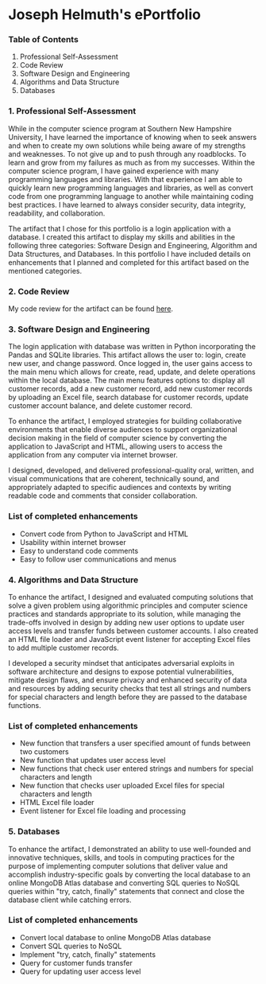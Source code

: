 # **Joseph Helmuth's ePortfolio**

### **Table of Contents**
1. Professional Self-Assessment
2. Code Review
3. Software Design and Engineering
4. Algorithms and Data Structure
5. Databases

### **1. Professional Self-Assessment**

While in the computer science program at Southern New Hampshire University, I have learned the importance of knowing when to seek answers and when to create my own solutions while being aware of my strengths and weaknesses. To not give up and to push through any roadblocks. To learn and grow from my failures as much as from my successes. Within the computer science program, I have gained experience with many programming languages and libraries. With that experience I am able to quickly learn new programming languages and libraries, as well as convert code from one programming language to another while maintaining coding best practices. I have learned to always consider security, data integrity, readability, and collaboration.

The artifact that I chose for this portfolio is a login application with a database. I created this artifact to display my skills and abilities in the following three categories: Software Design and Engineering, Algorithm and Data Structures, and Databases. In this portfolio I have included details on enhancements that I planned and completed for this artifact based on the mentioned categories.

### **2. Code Review**

My code review for the artifact can be found [here](https://youtu.be/Fi0Leo_5mdI).

### **3. Software Design and Engineering**

The login application with database was written in Python incorporating the Pandas and SQLite libraries. This artifact allows the user to: login, create new user, and change password. Once logged in, the user gains access to the main menu which allows for create, read, update, and delete operations within the local database. The main menu features options to: display all customer records, add a new customer record, add new customer records by uploading an Excel file, search database for customer records, update customer account balance, and delete customer record.

To enhance the artifact, I employed strategies for building collaborative environments that enable diverse audiences to support organizational decision making in the field of computer science by converting the application to JavaScript and HTML, allowing users to access the application from any computer via internet browser.

I designed, developed, and delivered professional-quality oral, written, and visual communications that are coherent, technically sound, and appropriately adapted to specific audiences and contexts by writing readable code and comments that consider collaboration.

### **List of completed enhancements**
- Convert code from Python to JavaScript and HTML
- Usability within internet browser
- Easy to understand code comments
- Easy to follow user communications and menus

### **4. Algorithms and Data Structure**

To enhance the artifact, I designed and evaluated computing solutions that solve a given problem using algorithmic principles and computer science practices and standards appropriate to its solution, while managing the trade-offs involved in design by adding new user options to update user access levels and transfer funds between customer accounts. I also created an HTML file loader and JavaScript event listener for accepting Excel files to add multiple customer records.

I developed a security mindset that anticipates adversarial exploits in software architecture and designs to expose potential vulnerabilities, mitigate design flaws, and ensure privacy and enhanced security of data and resources by adding security checks that test all strings and numbers for special characters and length before they are passed to the database functions.

### **List of completed enhancements**
- New function that transfers a user specified amount of funds between two customers
- New function that updates user access level
- New functions that check user entered strings and numbers for special characters and length
- New function that checks user uploaded Excel files for special characters and length
- HTML Excel file loader
- Event listener for Excel file loading and processing

### **5. Databases**

To enhance the artifact, I demonstrated an ability to use well-founded and innovative techniques, skills, and tools in computing practices for the purpose of implementing computer solutions that deliver value and accomplish industry-specific goals by converting the local database to an online MongoDB Atlas database and converting SQL queries to NoSQL queries within "try, catch, finally" statements that connect and close the database client while catching errors.

### **List of completed enhancements**
- Convert local database to online MongoDB Atlas database
- Convert SQL queries to NoSQL
- Implement "try, catch, finally" statements
- Query for customer funds transfer
- Query for updating user access level
